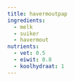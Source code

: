 ```yaml
---
title: havermoutpap
ingredients:
  - melk
  - suiker
  - havermout
nutrients:
  - vet: 0.5
  - eiwit: 0.8
  - koolhydraat: 1
---
```


